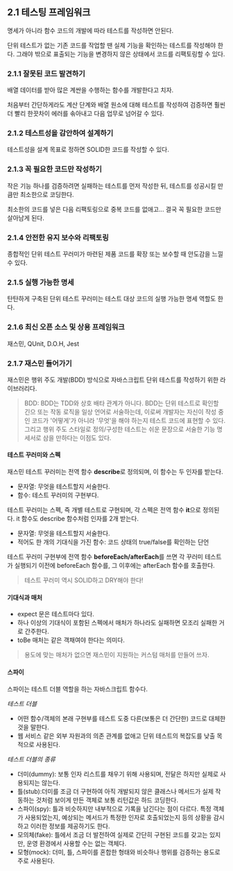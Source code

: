 ## 2.1 테스팅 프레임워크
명세가 아니라 함수 코드의 개발에 따라 테스트를 작성하면 안된다.

단위 테스트가 없는 기존 코드를 작업할 땐 실제 기능을 확인하는 테스트를 작성해야 한다. 그래야 밖으로 표출되는 기능을 변경하지 않은 상태에서 코드를 리팩토링할 수 있다.

### 2.1.1 잘못된 코드 발견하기
배열 데이터를 받아 많은 계싼을 수행하는 함수를 개발한다고 치자.

처음부터 간단하게라도 계산 단계와 배열 원소에 대해 테스트를 작성하여 검증하면 훨씬 더 빨리 한끗차이 에러를 솎아내고 다음 업무로 넘어갈 수 있다.

### 2.1.2 테스트성을 감안하여 설계하기
테스트성을 설계 목표로 정하면 SOLID한 코드를 작성할 수 있다.

### 2.1.3 꼭 필요한 코드만 작성하기
작은 기능 하나를 검증하려면 실패하는 테스트를 먼저 작성한 뒤, 테스트를 성공시킬 만큼만 최소한으로 코딩한다.

최소한의 코드를 넣은 다음 리팩토링으로 중복 코드를 없애고... 결국 꼭 필요한 코드만 살아남게 된다.

### 2.1.4 안전한 유지 보수와 리팩토링
종합적인 단위 테스트 꾸러미가 마련된 제품 코드를 확장 또는 보수할 때 안도감을 느낄 수 있다.

### 2.1.5 실행 가능한 명세
탄탄하게 구축된 단위 테스트 꾸러미는 테스트 대상 코드의 실행 가능한 명세 역할도 한다.

### 2.1.6 최신 오픈 소스 및 상용 프레임워크
재스민, QUnit, D.O.H, Jest

### 2.1.7 재스민 들어가기
재스민은 행위 주도 개발(BDD) 방식으로 자바스크립트 단위 테스트를 작성하기 위한 라이브러리다.
> BDD: BDD는 TDD와 상호 배타 관계가 아니다. BDD는 단위 테스트로 확인할 긴으 또는 작동 로직을 일상 언어로 서술하는데, 이로써 개발자는 자신이 작성 중인 코드가 '어떻게'가 아니라 '무엇'을 해야 하는지 테스트 코드에 표현할 수 있다. 그리고 행위 주도 스타일로 정의/구성한 테스트는 쉬운 문장으로 서술한 기능 명세서로 삼을 만하다는 이점도 있다.

#### 테스트 꾸러미와 스펙
재스민 테스트 꾸러미는 전역 함수 **describe**로 정의되며, 이 함수는 두 인자를 받는다.
- 문자열: 무엇을 테스트할지 서술한다.
- 함수: 테스트 꾸러미의 구현부다.

테스트 꾸러미는 스펙, 즉 개별 테스트로 구현되며, 각 스펙은 전역 함수 **it**으로 정의된다. it 함수도 describe 함수처럼 인자를 2개 받는다.
- 문자열: 무엇을 테스트할지 서술한다.
- 적어도 한 개의 기대식을 가진 함수: 코드 상태의 true/false를 확인하는 단언

테스트 꾸러미 구현부에 전역 함수 **beforeEach/afterEach**를 쓰면 각 꾸러미 테스트가 실행되기 이전에 beforeEach 함수를, 그 이후에는 afterEach 함수를 호출한다.

> 테스트 꾸러미 역시 SOLID하고 DRY해야 한다!

#### 기대식과 매처
- expect 문은 테스트마다 있다.
- 하나 이상의 기대식이 포함된 스펙에서 매처가 하나라도 실패하면 모조리 실패한 거로 간주한다.
- toBe 매처는 같은 객채여야 한다는 의미다.
> 용도에 맞는 매처가 없으면 재스민이 지원하는 커스텀 매처를 만들어 쓰자.

#### 스파이
스파이는 테스트 더블 역할을 하는 자바스크립트 함수다.

*테스트 더블*
- 어떤 함수/객체의 본래 구현부를 테스트 도중 다른(보통은 더 간단한) 코드로 대체한 것을 말한다.
- 웹 서비스 같은 외부 자원과의 의존 관계를 없애고 단위 테스트의 복잡도를 낮출 목적으로 사용된다.

*테스트 더블의 종류*
- 더미(dummy): 보통 인자 리스트를 채우기 위해 사용되며, 전달은 하지만 실제로 사용되지는 않는다.
- 틀(stub):더미를 조금 더 구현하여 아직 개발되지 않은 클래스나 메서드가 실제 작동하는 것처럼 보이게 만든 객체로 보통 리턴값은 하드 코딩한다.
- 스파이(spy): 틀과 비슷하지만 내부적으로 기록을 남긴다는 점이 다르다. 특정 객체가 사용되었는지, 예상되는 메서드가 특정한 인자로 호출되었는지 등의 상황을 감시하고 이러한 정보를 제공하기도 한다.
- 모의체(fake): 틀에서 조금 더 발전하여 실제로 간단히 구현된 코드를 갖고는 있지만, 운영 환경에서 사용할 수는 없는 객체다.
- 모형(mock): 더미, 틀, 스파이를 혼합한 형태와 비슷하나 행위를 검증하는 용도로 주로 사용된다.


